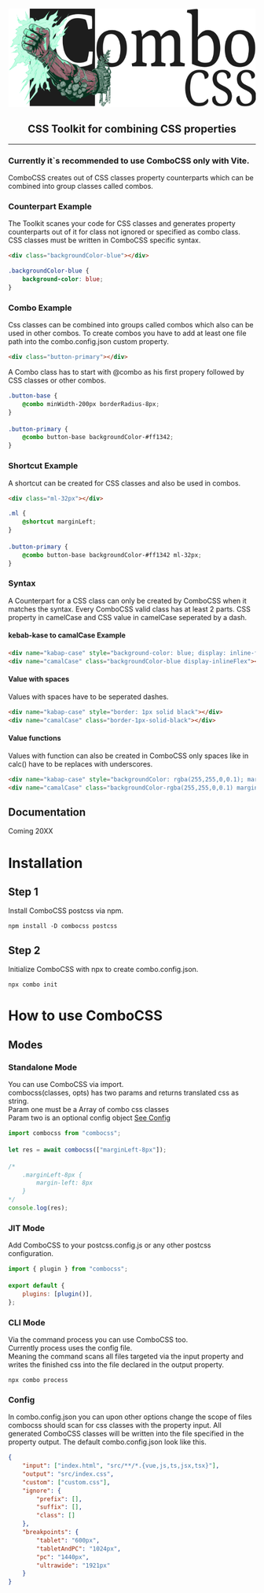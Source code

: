 <p align="center">    
    <picture>
        <source media="(prefers-color-scheme: dark)" srcset="./asset/logo-dark.svg" height="200px" alt="Logo">
        <source media="(prefers-color-scheme: light)" srcset="./asset/logo.svg" height="200px" alt="Logo">
        <img alt="Logo" src="./asset/logo.svg" height="200px">
    </picture>
</p>
<h2 align="center">
CSS Toolkit for combining CSS properties
</h2>

---

### Currently it`s recommended to use ComboCSS only with Vite.

ComboCSS creates out of CSS classes property counterparts which can be combined into group classes called combos.

### Counterpart Example

The Toolkit scanes your code for CSS classes and generates property counterparts out of it for class not ignored or specified as combo class. CSS classes must be written in ComboCSS specific syntax.

```html
<div class="backgroundColor-blue"></div>
```

```CSS
.backgroundColor-blue {
    background-color: blue;
}
```

### Combo Example

Css classes can be combined into groups called combos which also can be used in other combos. To create combos you have to add at least one file path into the combo.config.json custom property.

```html
<div class="button-primary"></div>
```

A Combo class has to start with @combo as his first propery followed by CSS classes or other combos.

```CSS
.button-base {
    @combo minWidth-200px borderRadius-8px;
}

.button-primary {
    @combo button-base backgroundColor-#ff1342;
}
```

### Shortcut Example

A shortcut can be created for CSS classes and also be used in combos.

```html
<div class="ml-32px"></div>
```

```CSS
.ml {
    @shortcut marginLeft;
}

.button-primary {
    @combo button-base backgroundColor-#ff1342 ml-32px;
}
```

### Syntax

A Counterpart for a CSS class can only be created by ComboCSS when it matches the syntax.
Every ComboCSS valid class has at least 2 parts. CSS property in camelCase and CSS value in camelCase seperated by a dash.

#### kebab-kase to camalCase Example

```html
<div name="kabap-case" style="background-color: blue; display: inline-flex"></div>
<div name="camalCase" class="backgroundColor-blue display-inlineFlex"></div>
```

#### Value with spaces

Values with spaces have to be seperated dashes.

```html
<div name="kabap-case" style="border: 1px solid black"></div>
<div name="camalCase" class="border-1px-solid-black"></div>
```

#### Value functions

Values with function can also be created in ComboCSS only spaces like in calc() have to be replaces with underscores.

```html
<div name="kabap-case" style="backgroundColor: rgba(255,255,0,0.1); margin-left: calc(100% - 16px)"></div>
<div name="camalCase" class="backgroundColor-rgba(255,255,0,0.1) marginLeft-calc(100%_-_16px)"></div>
```

## Documentation

Coming 20XX

# Installation

## Step 1

Install ComboCSS postcss via npm.

    npm install -D combocss postcss

## Step 2

Initialize ComboCSS with npx to create combo.config.json.

    npx combo init

# How to use ComboCSS

## Modes

### Standalone Mode

You can use ComboCSS via import.<br>combocss(classes, opts) has two params and returns translated css as string.<br>Param one must be a Array of combo css classes<br>Param two is an optional config object [See Config](#config)

```js
import combocss from "combocss";

let res = await combocss(["marginLeft-8px"]);

/* 
    .marginLeft-8px {
        margin-left: 8px
    }
*/
console.log(res);
```

### JIT Mode

Add ComboCSS to your postcss.config.js or any other postcss configuration.

```js
import { plugin } from "combocss";

export default {
    plugins: [plugin()],
};
```

### CLI Mode

Via the command process you can use ComboCSS too.<br>Currently process uses the config file.<br>Meaning the command scans all files targeted via the input property and writes the finished css into the file declared in the output property.

    npx combo process

<a name="config"></a>

### Config

In combo.config.json you can upon other options change the scope of files combocss should scan for css classes with the property input. All generated ComboCSS classes will be written into the file specified in the property output. The default combo.config.json look like this.

```json
{
    "input": ["index.html", "src/**/*.{vue,js,ts,jsx,tsx}"],
    "output": "src/index.css",
    "custom": ["custom.css"],
    "ignore": {
        "prefix": [],
        "suffix": [],
        "class": []
    },
    "breakpoints": {
        "tablet": "600px",
        "tabletAndPC": "1024px",
        "pc": "1440px",
        "ultrawide": "1921px"
    }
}
```
